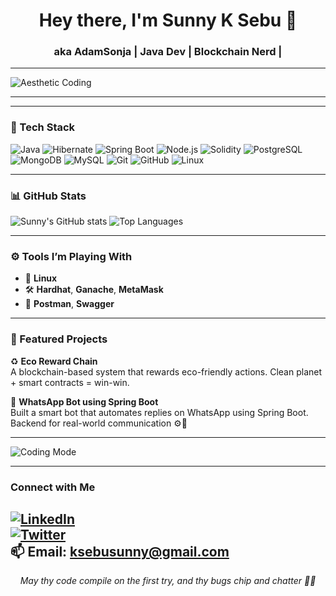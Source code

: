 <h1 align="center">Hey there, I'm Sunny K Sebu 👋</h1>
<h3 align="center">aka AdamSonja | Java Dev | Blockchain Nerd |</h3>

---

![Aesthetic Coding](https://media.giphy.com/media/qgQUggAC3Pfv687qPC/giphy.gif)

---

---

### 🧰 Tech Stack

![Java](https://img.shields.io/badge/Java-ED8B00?style=for-the-badge&logo=java&logoColor=white)
![Hibernate](https://img.shields.io/badge/Hibernate-59666C?style=for-the-badge&logo=hibernate&logoColor=white)
![Spring Boot](https://img.shields.io/badge/Spring%20Boot-6DB33F?style=for-the-badge&logo=spring-boot&logoColor=white)
![Node.js](https://img.shields.io/badge/Node.js-339933?style=for-the-badge&logo=nodedotjs&logoColor=white)
![Solidity](https://img.shields.io/badge/Solidity-363636?style=for-the-badge&logo=solidity&logoColor=white)
![PostgreSQL](https://img.shields.io/badge/PostgreSQL-336791?style=for-the-badge&logo=postgresql&logoColor=white)
![MongoDB](https://img.shields.io/badge/MongoDB-4EA94B?style=for-the-badge&logo=mongodb&logoColor=white)
![MySQL](https://img.shields.io/badge/MySQL-4479A1?style=for-the-badge&logo=mysql&logoColor=white)
![Git](https://img.shields.io/badge/Git-F05032?style=for-the-badge&logo=git&logoColor=white)
![GitHub](https://img.shields.io/badge/GitHub-181717?style=for-the-badge&logo=github&logoColor=white)
![Linux](https://img.shields.io/badge/Linux-FCC624?style=for-the-badge&logo=linux&logoColor=black)


---

### 📊 GitHub Stats

![Sunny's GitHub stats](https://github-readme-stats.vercel.app/api?username=AdamSonja&show_icons=true&theme=tokyonight)
![Top Languages](https://github-readme-stats.vercel.app/api/top-langs/?username=AdamSonja&layout=compact&theme=tokyonight)

---

### ⚙️ Tools I’m Playing With

- 🐧 **Linux**
- 🛠️ **Hardhat**, **Ganache**, **MetaMask**
- 🧪 **Postman**, **Swagger**

---

### 🌱 Featured Projects

♻️ **Eco Reward Chain**  
A blockchain-based system that rewards eco-friendly actions. Clean planet + smart contracts = win-win.

💬 **WhatsApp Bot using Spring Boot**  
Built a smart bot that automates replies on WhatsApp using  Spring Boot. Backend for  real-world communication ⚙️📲

---

![Coding Mode](https://media.giphy.com/media/LmNwrBhejkK9EFP504/giphy.gif)

---

### Connect with Me

[![LinkedIn](https://img.shields.io/badge/-LinkedIn-0077B5?style=flat&logo=linkedin&logoColor=white)](https://linkedin.com/in/sunny-k-sebu-736623241)  
[![Twitter](https://img.shields.io/badge/-Twitter-1DA1F2?style=flat&logo=twitter&logoColor=white)](https://x.com/SunnyKSebu)  
📫 Email: [ksebusunny@gmail.com](mailto:ksebusunny@gmail.com)
---

<p align="center"><i>May thy code compile on the first try, and thy bugs chip and chatter 🧪🧵</i></p>
